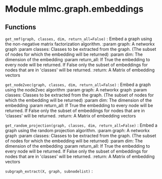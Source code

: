 Module mlmc.graph.embeddings
============================

Functions
---------

    
`get_nmf(graph, classes, dim, return_all=False)`
:   Embed a graph using the non-negative matrix factorization algorithm.
    :param graph: A networkx graph
    :param classes: Classes to be extracted from the graph. (The subset of nodes for which the embedding will be returned)
    :param dim: The dimension of the embedding
    :param return_all: If True the embedding to every node will be returned. If False only the subset of embeddings for nodes that are in 'classes' will be returned.
    :return: A Matrix of embedding vectors

    
`get_node2vec(graph, classes, dim, return_all=False)`
:   Embed a graph using the node2vec algorithm
    :param graph: A networkx graph
    :param classes: Classes to be extracted from the graph. (The subset of nodes for which the embedding will be returned)
    :param dim: The dimension of the embedding
    :param return_all: If True the embedding to every node will be returned. If False only the subset of embeddings for nodes that are in 'classes' will be returned.
    :return: A Matrix of embedding vectors

    
`get_random_projection(graph, classes, dim, return_all=False)`
:   Embed a graph using the random projection algorithm.
    :param graph: A networkx graph
    :param classes: Classes to be extracted from the graph. (The subset of nodes for which the embedding will be returned)
    :param dim: The dimension of the embedding
    :param return_all: If True the embedding to every node will be returned. If False only the subset of embeddings for nodes that are in 'classes' will be returned.
    :return: A Matrix of embedding vectors

    
`subgraph_extract(X, graph, subnodelist)`
: